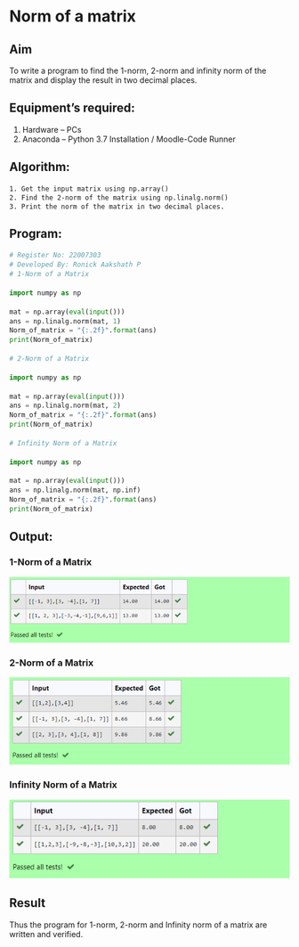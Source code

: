 # Norm of a matrix
## Aim
To write a program to find the 1-norm, 2-norm and infinity norm of the matrix and display the result in two decimal places.
## Equipment’s required:
1.	Hardware – PCs
2.	Anaconda – Python 3.7 Installation / Moodle-Code Runner
## Algorithm:
	1. Get the input matrix using np.array()   
    2. Find the 2-norm of the matrix using np.linalg.norm()
	3. Print the norm of the matrix in two decimal places.
## Program:
```Python
# Register No: 22007303
# Developed By: Ronick Aakshath P
# 1-Norm of a Matrix

import numpy as np

mat = np.array(eval(input()))
ans = np.linalg.norm(mat, 1)
Norm_of_matrix = "{:.2f}".format(ans)
print(Norm_of_matrix)

# 2-Norm of a Matrix

import numpy as np

mat = np.array(eval(input()))
ans = np.linalg.norm(mat, 2)
Norm_of_matrix = "{:.2f}".format(ans)
print(Norm_of_matrix)

# Infinity Norm of a Matrix

import numpy as np

mat = np.array(eval(input()))
ans = np.linalg.norm(mat, np.inf)
Norm_of_matrix = "{:.2f}".format(ans)
print(Norm_of_matrix)

```
## Output:
### 1-Norm of a Matrix
![](norm_1_output.png)
### 2-Norm of a Matrix
![](norm_2_output.png)
### Infinity Norm of a Matrix
![](norm_inf_output.png)
## Result
Thus the program for 1-norm, 2-norm and Infinity norm of a matrix are written and verified.
